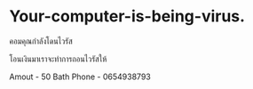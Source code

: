# Your-computer-is-being-virus.
คอมคุณกำลังโดนไวรัส

โอนเงินมาเราจะทำการถอนไวรัสให้

Amout - 50 Bath
Phone - 0654938793
